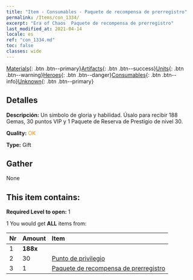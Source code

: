 ```yaml
---
title: "Item - Consumables - Paquete de recompensa de prerregistro"
permalink: /Items/con_1334/
excerpt: "Era of Chaos  Paquete de recompensa de prerregistro"
last_modified_at: 2021-04-14
locale: es
ref: "con_1334.md"
toc: false
classes: wide
---
```

 [Materials](/es/Items/){: .btn .btn--primary}[Artifacts](/es/Items/Artifacts/){: .btn .btn--success}[Units](/es/Items/Units/){: .btn .btn--warning}[Heroes](/es/Items/Heroes/){: .btn .btn--danger}[Consumables](/es/Items/Consumables/){: .btn .btn--info}[Unknown](/es/Items/Unknown/){: .btn .btn--primary}

## Detalles
 **Descripción:** Un símbolo de gloria y habilidad. Úsalo para recibir 188 Gemas, 30 puntos VIP y 1 Paquete de Reserva de Prestigio de nivel 30.

 **Quality:** <span style="color: #FF8C00">OK</span>

 **Type:** Gift

## Gather

  None

## This item contains:

 **Required Level to open:** 1

 1 You would get **ALL** items  from:

  | Nr | Amount |     Item    |
  |:---|:-------|:------------|
  | 1 |  **188x** | <i class="fas fa-gem"/> |  | 
  | 2 | 30 | [Punto de privilegio](/es/Items/con_820/) | 
  | 3 | 1 | [Paquete de recompensa de prerregistro](/es/Items/con_1336/) | 
